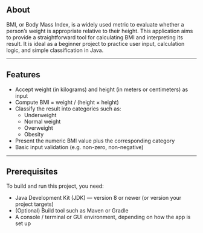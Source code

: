 ## About

BMI, or Body Mass Index, is a widely used metric to evaluate whether a person’s weight is appropriate relative to their height. 
This application aims to provide a straightforward tool for calculating BMI and interpreting its result. 
It is ideal as a beginner project to practice user input, calculation logic, and simple classification in Java.

---

## Features

- Accept weight (in kilograms) and height (in meters or centimeters) as input  
- Compute BMI = weight / (height × height)  
- Classify the result into categories such as:  
  - Underweight  
  - Normal weight  
  - Overweight  
  - Obesity  
- Present the numeric BMI value plus the corresponding category  
- Basic input validation (e.g. non-zero, non-negative)  

---

## Prerequisites

To build and run this project, you need:

- Java Development Kit (JDK) — version 8 or newer (or version your project targets)  
- (Optional) Build tool such as Maven or Gradle  
- A console / terminal or GUI environment, depending on how the app is set up  
